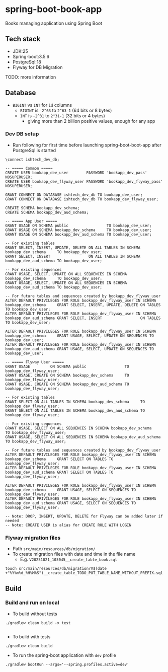 # spring-boot-book-app
Books managing application using Spring Boot

## Tech stack
- JDK:25
- Spring-boot:3.5.6
- PostgreSql:18
- Flyway for DB Migration


TODO: more information

## Database

- `BIGINT` vs `INT` for `id` columns
     - `BIGINT` is `-2^63` to `2^63-1` (64 bits or 8 bytes)
     - `INT` is `-2^31` to `2^31-1` (32 bits or 4 bytes)
         - giving more than 2 billion positive values, enough for any app

### Dev DB setup
- Run following for first time before launching spring-boot-boot-app after PostgreSql is started

```
\connect ishtech_dev_db;

-- ===== Common =====
CREATE USER bookapp_dev_user        PASSWORD 'bookapp_dev_pass'        NOSUPERUSER;
CREATE USER bookapp_dev_flyway_user PASSWORD 'bookapp_dev_flyway_pass' NOSUPERUSER;

GRANT CONNECT ON DATABASE ishtech_dev_db TO bookapp_dev_user;
GRANT CONNECT ON DATABASE ishtech_dev_db TO bookapp_dev_flyway_user;

CREATE SCHEMA bookapp_dev_schema;
CREATE SCHEMA bookapp_dev_aud_schema;

-- ===== App User =====
GRANT USAGE ON SCHEMA public                 TO bookapp_dev_user;
GRANT USAGE ON SCHEMA bookapp_dev_schema     TO bookapp_dev_user;
GRANT USAGE ON SCHEMA bookapp_dev_aud_schema TO bookapp_dev_user;

-- For existing tables
GRANT SELECT, INSERT, UPDATE, DELETE ON ALL TABLES IN SCHEMA bookapp_dev_schema     TO bookapp_dev_user;
GRANT SELECT, INSERT                 ON ALL TABLES IN SCHEMA bookapp_dev_aud_schema TO bookapp_dev_user;

-- For existing sequences
GRANT USAGE, SELECT, UPDATE ON ALL SEQUENCES IN SCHEMA bookapp_dev_schema     TO bookapp_dev_user;
GRANT USAGE, SELECT, UPDATE ON ALL SEQUENCES IN SCHEMA bookapp_dev_aud_schema TO bookapp_dev_user;

-- For future tables and sequences created by bookapp_dev_flyway_user
ALTER DEFAULT PRIVILEGES FOR ROLE bookapp_dev_flyway_user IN SCHEMA bookapp_dev_schema     GRANT SELECT, INSERT, UPDATE, DELETE ON TABLES TO bookapp_dev_user;
ALTER DEFAULT PRIVILEGES FOR ROLE bookapp_dev_flyway_user IN SCHEMA bookapp_dev_aud_schema GRANT SELECT, INSERT                 ON TABLES TO bookapp_dev_user;

ALTER DEFAULT PRIVILEGES FOR ROLE bookapp_dev_flyway_user IN SCHEMA bookapp_dev_schema     GRANT USAGE, SELECT, UPDATE ON SEQUENCES TO bookapp_dev_user;
ALTER DEFAULT PRIVILEGES FOR ROLE bookapp_dev_flyway_user IN SCHEMA bookapp_dev_aud_schema GRANT USAGE, SELECT, UPDATE ON SEQUENCES TO bookapp_dev_user;

-- ===== Flyway User =====
GRANT USAGE         ON SCHEMA public                 TO bookapp_dev_flyway_user;
GRANT USAGE, CREATE ON SCHEMA bookapp_dev_schema     TO bookapp_dev_flyway_user;
GRANT USAGE, CREATE ON SCHEMA bookapp_dev_aud_schema TO bookapp_dev_flyway_user;

-- For existing tables
GRANT SELECT ON ALL TABLES IN SCHEMA bookapp_dev_schema     TO bookapp_dev_flyway_user;
GRANT SELECT ON ALL TABLES IN SCHEMA bookapp_dev_aud_schema TO bookapp_dev_flyway_user;

-- For existing sequences
GRANT USAGE, SELECT ON ALL SEQUENCES IN SCHEMA bookapp_dev_schema     TO bookapp_dev_flyway_user;
GRANT USAGE, SELECT ON ALL SEQUENCES IN SCHEMA bookapp_dev_aud_schema TO bookapp_dev_flyway_user;

-- For future tables and sequences created by bookapp_dev_flyway_user
ALTER DEFAULT PRIVILEGES FOR ROLE bookapp_dev_flyway_user IN SCHEMA bookapp_dev_schema     GRANT SELECT ON TABLES TO bookapp_dev_flyway_user;
ALTER DEFAULT PRIVILEGES FOR ROLE bookapp_dev_flyway_user IN SCHEMA bookapp_dev_aud_schema GRANT SELECT ON TABLES TO bookapp_dev_flyway_user;

ALTER DEFAULT PRIVILEGES FOR ROLE bookapp_dev_flyway_user IN SCHEMA bookapp_dev_schema     GRANT USAGE, SELECT ON SEQUENCES TO bookapp_dev_flyway_user;
ALTER DEFAULT PRIVILEGES FOR ROLE bookapp_dev_flyway_user IN SCHEMA bookapp_dev_aud_schema GRANT USAGE, SELECT ON SEQUENCES TO bookapp_dev_flyway_user;

-- Note: DROP, INSERT, UPDATE, DELETE for Flyway can be added later if needed
-- Note: CREATE USER is alias for CREATE ROLE WITH LOGIN

```

### Flyway migration files
- Path `src/main/resources/db/migration/`
- To create migration files with date and time in the file name
    - E.g. `V20251021_103045__create_table_book.sql`

```
touch src/main/resources/db/migration/V$(date +"%Y%m%d_%H%M%S")__create_table_TODO_PUT_TABLE_NAME_WITHOUT_PREFIX.sql

```


## Build

### Build and run on local

- To build without tests

```
./gradlew clean build -x test
	
```

- To build with tests

```
./gradlew clean build

```

- To run the spring-boot application with `dev` profile


```
./gradlew bootRun --args='--spring.profiles.active=dev'

```
